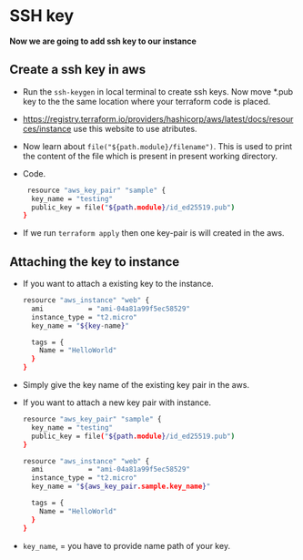 # SSH key

**Now we are going to add ssh key to our instance**

## Create a ssh key in aws

- Run the `ssh-keygen` in local terminal to create ssh keys. Now move *.pub key to the the same location where your terraform code is placed.
- https://registry.terraform.io/providers/hashicorp/aws/latest/docs/resources/instance use this website to use atributes.
- Now learn about `file("${path.module}/filename")`. This is used to print the content of the file which is present in present working directory.
- Code.
  
    ```bash
     resource "aws_key_pair" "sample" {
      key_name = "testing"
      public_key = file("${path.module}/id_ed25519.pub")
    }

- If we run `terraform apply` then one key-pair is will created in the aws.

## Attaching the key to instance

- If you want to attach a existing key to the instance.

    ```bash
    resource "aws_instance" "web" {
      ami           = "ami-04a81a99f5ec58529"
      instance_type = "t2.micro"
      key_name = "${key-name}"

      tags = {
        Name = "HelloWorld"
      }
    }

- Simply give the key name of the existing key pair in the aws.

- If you want to attach a new key pair with instance.

    ```bash
    resource "aws_key_pair" "sample" {
      key_name = "testing"
      public_key = file("${path.module}/id_ed25519.pub")
    }

    resource "aws_instance" "web" {
      ami           = "ami-04a81a99f5ec58529"
      instance_type = "t2.micro"
      key_name = "${aws_key_pair.sample.key_name}"

      tags = {
        Name = "HelloWorld"
      }
    }

- `key_name`, = you have to provide name path of your key.

